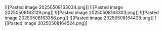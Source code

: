 ![[Pasted image 20250508163034.png]]
![[Pasted image 20250508163129.png]]
![[Pasted image 20250508163303.png]]
![[Pasted image 20250508163356.png]]
![[Pasted image 20250508164439.png]]
![[Pasted image 20250508164524.png]]